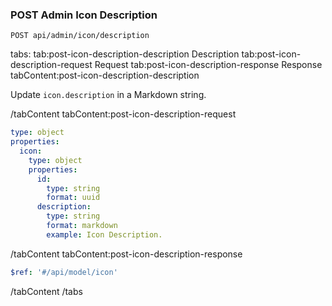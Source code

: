 ### POST Admin Icon Description

```text
POST api/admin/icon/description
```

tabs:
tab:post-icon-description-description Description
tab:post-icon-description-request Request
tab:post-icon-description-response Response
tabContent:post-icon-description-description

Update `icon.description` in a Markdown string.

/tabContent
tabContent:post-icon-description-request

```yaml
type: object
properties:
  icon:
    type: object
    properties:
      id:
        type: string
        format: uuid
      description:
        type: string
        format: markdown
        example: Icon Description.
```

/tabContent
tabContent:post-icon-description-response

```yaml
$ref: '#/api/model/icon'
```

/tabContent
/tabs